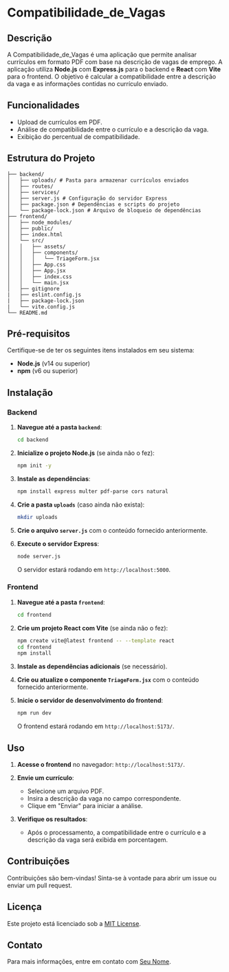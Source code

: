# Compatibilidade_de_Vagas

## Descrição

A Compatibilidade_de_Vagas é uma aplicação que permite analisar currículos em formato PDF com base na descrição de vagas de emprego. A aplicação utiliza **Node.js** com **Express.js** para o backend e **React** com **Vite** para o frontend. O objetivo é calcular a compatibilidade entre a descrição da vaga e as informações contidas no currículo enviado.

## Funcionalidades

- Upload de currículos em PDF.
- Análise de compatibilidade entre o currículo e a descrição da vaga.
- Exibição do percentual de compatibilidade.

## Estrutura do Projeto

```plaintext
├── backend/ 
│   ├── uploads/ # Pasta para armazenar currículos enviados 
│   ├── routes/
│   ├── services/
│   ├── server.js # Configuração do servidor Express 
│   ├── package.json # Dependências e scripts do projeto 
│   └── package-lock.json # Arquivo de bloqueio de dependências 
├── frontend/ 
│   ├── node_modules/ 
│   ├── public/ 
│   ├── index.html 
│   └── src/
│   │   ├── assets/ 
│   │   ├── components/ 
│   │   │   └── TriageForm.jsx 
│   │   ├── App.css 
│   │   ├── App.jsx 
│   │   ├── index.css 
│   │   └── main.jsx
│   ├── gitignore
|   ├── eslint.config.js
|   ├── package-lock.json
|   └── vite.config.js
└── README.md
```

## Pré-requisitos

Certifique-se de ter os seguintes itens instalados em seu sistema:

- **Node.js** (v14 ou superior)
- **npm** (v6 ou superior)

## Instalação

### Backend

1. **Navegue até a pasta `backend`**:

    ```bash
    cd backend
    ```

2. **Inicialize o projeto Node.js** (se ainda não o fez):

    ```bash
    npm init -y
    ```

3. **Instale as dependências**:

    ```bash
    npm install express multer pdf-parse cors natural
    ```

4. **Crie a pasta `uploads`** (caso ainda não exista):

    ```bash
    mkdir uploads
    ```

5. **Crie o arquivo `server.js`** com o conteúdo fornecido anteriormente.

6. **Execute o servidor Express**:

    ```bash
    node server.js
    ```

    O servidor estará rodando em `http://localhost:5000`.

### Frontend

1. **Navegue até a pasta `frontend`**:

    ```bash
    cd frontend
    ```

2. **Crie um projeto React com Vite** (se ainda não o fez):

    ```bash
    npm create vite@latest frontend -- --template react
    cd frontend
    npm install
    ```

3. **Instale as dependências adicionais** (se necessário).

4. **Crie ou atualize o componente `TriageForm.jsx`** com o conteúdo fornecido anteriormente.

5. **Inicie o servidor de desenvolvimento do frontend**:

    ```bash
    npm run dev
    ```

    O frontend estará rodando em `http://localhost:5173/`.

## Uso

1. **Acesse o frontend** no navegador: `http://localhost:5173/`.

2. **Envie um currículo**:
    - Selecione um arquivo PDF.
    - Insira a descrição da vaga no campo correspondente.
    - Clique em "Enviar" para iniciar a análise.

3. **Verifique os resultados**:
    - Após o processamento, a compatibilidade entre o currículo e a descrição da vaga será exibida em porcentagem.

## Contribuições

Contribuições são bem-vindas! Sinta-se à vontade para abrir um issue ou enviar um pull request.

## Licença

Este projeto está licenciado sob a [MIT License](LICENSE.txt).

## Contato

Para mais informações, entre em contato com [Seu Nome](mailto:seu-email@dominio.com).

